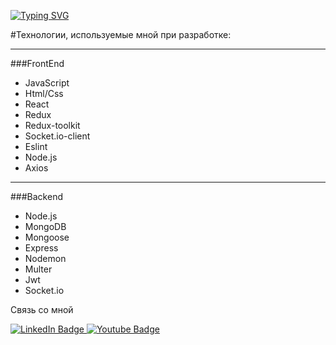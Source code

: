 

[![Typing SVG](https://readme-typing-svg.herokuapp.com?duration=4000&color=000000&multiline=true&lines=Full+stack+developer)](https://git.io/typing-svg)





#Технологии, используемые мной при разработке:
***
###FrontEnd

- JavaScript
- Html/Css
- React
- Redux
- Redux-toolkit
- Socket.io-client
- Eslint
- Node.js
- Axios
****

###Backend

- Node.js
- MongoDB
- Mongoose
- Express
- Nodemon
- Multer
- Jwt
- Socket.io







<div>

Связь со мной
<div id="badges">
  <a href="https://wa.me/79899269218">
    <img src="https://camo.githubusercontent.com/060a099f7027697ebc01fde0770b93c9a9bda3f1fbd89e9b12cd398f03fe2cae/68747470733a2f2f696d672e736869656c64732e696f2f62616467652f77686174736170702d3131313131313f7374796c653d666f722d7468652d6261646765266c6f676f3d7768617473617070" alt="LinkedIn Badge"/>
  </a>
  <a href="https://t.me/VENDETTA_11">
    <img src="https://camo.githubusercontent.com/31488e2c24f52274e310f551dda440a0e2d39634b391c1093d2f9b64c2110f8a/68747470733a2f2f696d672e736869656c64732e696f2f62616467652f54656c656772616d2d3131313131313f7374796c653d666f722d7468652d6261646765266c6f676f3d74656c656772616d" alt="Youtube Badge"/>
  </a>
</div>
